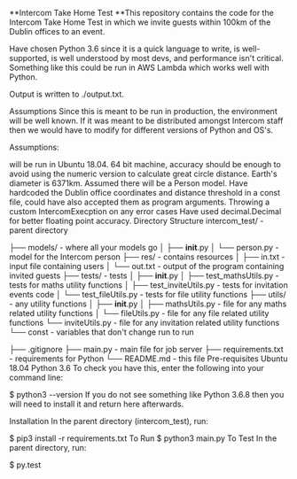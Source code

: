 **Intercom Take Home Test
**This repository contains the code for the Intercom Take Home Test in which we invite guests within 100km of the Dublin offices to an event.

Have chosen Python 3.6 since it is a quick language to write, is well-supported, is well understood by most devs, and performance isn't critical. Something like this could be run in AWS Lambda which works well with Python.

Output is written to ./output.txt.

Assumptions
Since this is meant to be run in production, the environment will be well known. If it was meant to be distributed amongst Intercom staff then we would have to modify for different versions of Python and OS's.

Assumptions:

will be run in Ubuntu 18.04.
64 bit machine, accuracy should be enough to avoid using the numeric version to calculate great circle distance.
Earth's diameter is 6371km.
Assumed there will be a Person model.
Have hardcoded the Dublin office coordinates and distance threshold in a const file, could have also accepted them as program arguments.
Throwing a custom IntercomExecption on any error cases
Have used decimal.Decimal for better floating point accuracy.
Directory Structure
intercom_test/ - parent directory

├── models/ - where all your models go
│ ├── __init__.py
│ └── person.py - model for the Intercom person
├── res/ - contains resources
│ ├── in.txt - input file containing users
│ └── out.txt - output of the program containing invited guests
├── tests/ - tests
│ ├── __init__.py
│ ├── test_mathsUtils.py - tests for maths utility functions
│ ├── test_inviteUtils.py - tests for invitation events code
│ └── test_fileUtils.py - tests for file utility functions
├── utils/ - any utility functions
│ ├── __init__.py
│ ├── mathsUtils.py - file for any maths related utility functions
│ └── fileUtils.py - file for any file related utility functions
  └── inviteUtils.py - file for any invitation related utility functions
  └── const - variables that don't change run to run


├── .gitignore
├── main.py - main file for job server
├── requirements.txt - requirements for Python
└── README.md - this file
Pre-requisites
Ubuntu 18.04
Python 3.6
To check you have this, enter the following into your command line:

$ python3 --version
If you do not see something like Python 3.6.8 then you will need to install it and return here afterwards.

Installation
In the parent directory (intercom_test), run:

$ pip3 install -r requirements.txt
To Run
$ python3 main.py
To Test
In the parent directory, run:

$ py.test
